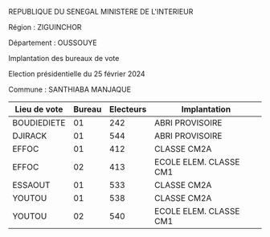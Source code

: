 REPUBLIQUE DU SENEGAL MINISTERE DE L'INTERIEUR

Région : ZIGUINCHOR

Département : OUSSOUYE

Implantation des bureaux de vote

Election présidentielle du 25 février 2024

Commune : SANTHIABA MANJAQUE

| Lieu de vote | Bureau | Electeurs | Implantation |
| - | - | - | - |
| BOUDIEDIETE | 01 | 242 | ABRI PROVISOIRE |
| DJIRACK | 01 | 544 | ABRI PROVISOIRE |
| EFFOC | 01 | 412 | CLASSE CM2A |
| EFFOC | 02 | 413 | ECOLE ELEM. CLASSE CM1 |
| ESSAOUT | 01 | 533 | CLASSE CM2A |
| YOUTOU | 01 | 538 | CLASSE CM2A |
| YOUTOU | 02 | 540 | ECOLE ELEM. CLASSE CM1 |

<!-- PageNumber="5/5" -->
